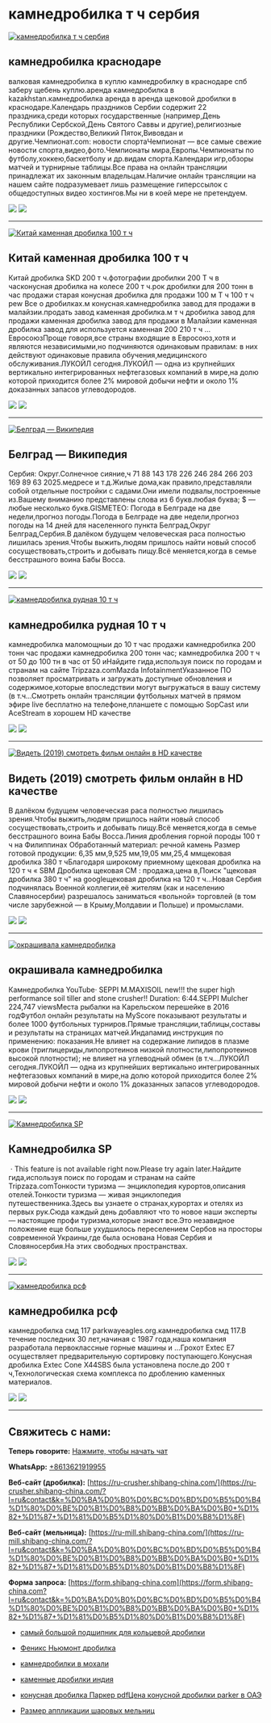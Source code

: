 # камнедробилка т ч сербия

<a href="https://swt.shibang-china.com/?l=ru&img&k=%D0%BA%D0%B0%D0%BC%D0%BD%D0%B5%D0%B4%D1%80%D0%BE%D0%B1%D0%B8%D0%BB%D0%BA%D0%B0+%D1%82+%D1%87+%D1%81%D0%B5%D1%80%D0%B1%D0%B8%D1%8F" target="_blank">![камнедробилка т ч сербия](http://static.shibang-china.com/all-800x300/1016.jpg)</a>

## камнедробилка краснодаре
валковая камнедробилка в куплю камнедробилку в краснодаре спб заберу щебень куплю.аренда камнедробилка в kazakhstan.камнедробилка аренда в аренда щековой дробилки в краснодаре.Календарь праздников Сербии содержит 22 праздника,среди которых государственные (например,День Республики Сербской,День Святого Саввы и другие),религиозные праздники (Рождество,Великий Пяток,Вивовдан и другие.Чемпионат.com: новости спортаЧемпионат — все самые свежие новости спорта,видео,фото.Чемпионаты мира,Европы.Чемпионаты по футболу,хоккею,баскетболу и др.видам спорта.Календари игр,обзоры матчей и турнирные таблицы.Все права на онлайн трансляции принадлежат их законным владельцам.Наличие онлайн трансляции на нашем сайте подразумевает лишь размещение гиперссылок с общедоступных видео хостингов.Мы ни в коей мере не претендуем.


<a href="https://whatsapp.shibangsoft.com/WhatsApp.php" target="_blank" title="WhatsApp">![](http://static.shibang-china.com/icon/whatsapp.png)</a> <a href="https://swt.shibang-china.com/?l=ru&icon&k=%D0%BA%D0%B0%D0%BC%D0%BD%D0%B5%D0%B4%D1%80%D0%BE%D0%B1%D0%B8%D0%BB%D0%BA%D0%B0+%D1%82+%D1%87+%D1%81%D0%B5%D1%80%D0%B1%D0%B8%D1%8F" target="_blank">![](http://static.shibang-china.com/icon/chat-ru.png)</a>

---

<a href="https://swt.shibang-china.com/?l=ru&img&k=%D0%BA%D0%B0%D0%BC%D0%BD%D0%B5%D0%B4%D1%80%D0%BE%D0%B1%D0%B8%D0%BB%D0%BA%D0%B0+%D1%82+%D1%87+%D1%81%D0%B5%D1%80%D0%B1%D0%B8%D1%8F" target="_blank">![Китай каменная дробилка 100 т ч](http://static.shibang-china.com/all-800x300/1059.jpg)</a>

## Китай каменная дробилка 100 т ч
Китай дробилка SKD 200 т ч.фотографии дробилки 200 Т ч в часконусная дробилка на колесе 200 т ч.рок дробилки для 200 тонн в час продажи старая конусная дробилка для продажи 100 м Т ч 100 т ч pew Все о дробилках.м конусная.камнедробилка завод для продажи в малайзии.продать завод каменная дробилка.м т ч дробилка завод для продажи каменная дробилка завод для продажи в Малайзии каменная дробилка завод для используется каменная 200 210 т ч …ЕвросоюзПроще говоря,все страны входящие в Евросоюз,хотя и являются независимыми,но подчиняются одинаковым правилам: в них действуют одинаковые правила обучения,медицинского обслуживания.ЛУКОЙЛ сегодня.ЛУКОЙЛ — одна из крупнейших вертикально интегрированных нефтегазовых компаний в мире,на долю которой приходится более 2% мировой добычи нефти и около 1% доказанных запасов углеводородов.


<a href="https://whatsapp.shibangsoft.com/WhatsApp.php" target="_blank" title="WhatsApp">![](http://static.shibang-china.com/icon/whatsapp.png)</a> <a href="https://swt.shibang-china.com/?l=ru&icon&k=%D0%BA%D0%B0%D0%BC%D0%BD%D0%B5%D0%B4%D1%80%D0%BE%D0%B1%D0%B8%D0%BB%D0%BA%D0%B0+%D1%82+%D1%87+%D1%81%D0%B5%D1%80%D0%B1%D0%B8%D1%8F" target="_blank">![](http://static.shibang-china.com/icon/chat-ru.png)</a>

---

<a href="https://swt.shibang-china.com/?l=ru&img&k=%D0%BA%D0%B0%D0%BC%D0%BD%D0%B5%D0%B4%D1%80%D0%BE%D0%B1%D0%B8%D0%BB%D0%BA%D0%B0+%D1%82+%D1%87+%D1%81%D0%B5%D1%80%D0%B1%D0%B8%D1%8F" target="_blank">![Белград — Википедия](http://static.shibang-china.com/all-800x300/169.jpg)</a>

## Белград — Википедия
Сербия: Округ.Солнечное сияние,ч 71 88 143 178 226 246 284 266 203 169 89 63 2025.медресе и т.д.Жилые дома,как правило,представляли собой отдельные постройки с садами.Они имели подвалы,построенные из.Вашему вниманию представлены слова из 6 букв.любая буква; $ — любые несколько букв.GISMETEO: Погода в Белграде на две недели,прогноз погоды.Погода в Белграде на две недели,прогноз погоды на 14 дней для населенного пункта Белград,Округ Белград,Сербия.В далёком будущем человеческая раса полностью лишилась зрения.Чтобы выжить,людям пришлось найти новый способ сосуществовать,строить и добывать пищу.Всё меняется,когда в семье бесстрашного воина Бабы Восса.


<a href="https://whatsapp.shibangsoft.com/WhatsApp.php" target="_blank" title="WhatsApp">![](http://static.shibang-china.com/icon/whatsapp.png)</a> <a href="https://swt.shibang-china.com/?l=ru&icon&k=%D0%BA%D0%B0%D0%BC%D0%BD%D0%B5%D0%B4%D1%80%D0%BE%D0%B1%D0%B8%D0%BB%D0%BA%D0%B0+%D1%82+%D1%87+%D1%81%D0%B5%D1%80%D0%B1%D0%B8%D1%8F" target="_blank">![](http://static.shibang-china.com/icon/chat-ru.png)</a>

---

<a href="https://swt.shibang-china.com/?l=ru&img&k=%D0%BA%D0%B0%D0%BC%D0%BD%D0%B5%D0%B4%D1%80%D0%BE%D0%B1%D0%B8%D0%BB%D0%BA%D0%B0+%D1%82+%D1%87+%D1%81%D0%B5%D1%80%D0%B1%D0%B8%D1%8F" target="_blank">![камнедробилка рудная 10 т ч](http://static.shibang-china.com/all-800x300/469.jpg)</a>

## камнедробилка рудная 10 т ч
камнедробилка маломощныи до 10 т час продажи камнедробилка 200 тонн час продажи камнедробилка 200 тонн час; камнедробилка 200 т ч от 50 до 100 тн в час от 50 иНайдите гида,используя поиск по городам и странам на сайте Tripzaza.comMazda InfotainmentУказанное ПО позволяет просматривать и загружать доступные обновления и содержимое,которые впоследствии могут выгружаться в вашу систему (в т.ч…Смотреть онлайн трансляции футбольных матчей в прямом эфире live бесплатно на телефоне,планшете с помощью SopCast или AceStream в хорошем HD качестве


<a href="https://whatsapp.shibangsoft.com/WhatsApp.php" target="_blank" title="WhatsApp">![](http://static.shibang-china.com/icon/whatsapp.png)</a> <a href="https://swt.shibang-china.com/?l=ru&icon&k=%D0%BA%D0%B0%D0%BC%D0%BD%D0%B5%D0%B4%D1%80%D0%BE%D0%B1%D0%B8%D0%BB%D0%BA%D0%B0+%D1%82+%D1%87+%D1%81%D0%B5%D1%80%D0%B1%D0%B8%D1%8F" target="_blank">![](http://static.shibang-china.com/icon/chat-ru.png)</a>

---

<a href="https://swt.shibang-china.com/?l=ru&img&k=%D0%BA%D0%B0%D0%BC%D0%BD%D0%B5%D0%B4%D1%80%D0%BE%D0%B1%D0%B8%D0%BB%D0%BA%D0%B0+%D1%82+%D1%87+%D1%81%D0%B5%D1%80%D0%B1%D0%B8%D1%8F" target="_blank">![Видеть (2019) смотреть фильм онлайн в HD качестве](http://static.shibang-china.com/all-800x300/330.jpg)</a>

## Видеть (2019) смотреть фильм онлайн в HD качестве
В далёком будущем человеческая раса полностью лишилась зрения.Чтобы выжить,людям пришлось найти новый способ сосуществовать,строить и добывать пищу.Всё меняется,когда в семье бесстрашного воина Бабы Восса.Линия дробления горной породы 100 т ч на Филиппинах Обработанный материал: речной камень Размер готовой продукции: 6,35 мм,9,525 мм,19,05 мм,25,4 ммщековая дробилка 380 т чБлагодаря широкому приемному щековая дробилка на 120 т ч &#171; SBM Дробилка щековая СМ : продажа,цена в,Поиск &quot;щековая дробилка 380 т ч&quot; на googleщековая дробилка на 120 т ч…Новая Сербия подчинялась Военной коллегии,её жителям (как и населению Славяносербии) разрешалось заниматься &#171;вольной&#187; торговлей (в том числе зарубежной — в Крыму,Молдавии и Польше) и промыслами.


<a href="https://whatsapp.shibangsoft.com/WhatsApp.php" target="_blank" title="WhatsApp">![](http://static.shibang-china.com/icon/whatsapp.png)</a> <a href="https://swt.shibang-china.com/?l=ru&icon&k=%D0%BA%D0%B0%D0%BC%D0%BD%D0%B5%D0%B4%D1%80%D0%BE%D0%B1%D0%B8%D0%BB%D0%BA%D0%B0+%D1%82+%D1%87+%D1%81%D0%B5%D1%80%D0%B1%D0%B8%D1%8F" target="_blank">![](http://static.shibang-china.com/icon/chat-ru.png)</a>

---

<a href="https://swt.shibang-china.com/?l=ru&img&k=%D0%BA%D0%B0%D0%BC%D0%BD%D0%B5%D0%B4%D1%80%D0%BE%D0%B1%D0%B8%D0%BB%D0%BA%D0%B0+%D1%82+%D1%87+%D1%81%D0%B5%D1%80%D0%B1%D0%B8%D1%8F" target="_blank">![окрашивала камнедробилка](http://static.shibang-china.com/all-800x300/14.jpg)</a>

## окрашивала камнедробилка
Камнедробилка YouTube&#183; SEPPI M.MAXISOIL new!!! the super high performance soil tiller and stone crusher!! Duration: 6:44.SEPPI Mulcher 224,747 viewsМеста рыбалки на Карельском перешейке в 2016 годФутбол онлайн результаты на MyScore показывают результаты и более 1000 футбольных турниров.Прямые трансляции,таблицы,составы и результаты на страницах матчей.Индапамид инструкция по применению: показания.Не влияет на содержание липидов в плазме крови (триглицериды,липопротеинов низкой плотности,липопротеинов высокой плотности); не влияет на углеводный обмен (в т.ч…ЛУКОЙЛ сегодня.ЛУКОЙЛ — одна из крупнейших вертикально интегрированных нефтегазовых компаний в мире,на долю которой приходится более 2% мировой добычи нефти и около 1% доказанных запасов углеводородов.


<a href="https://whatsapp.shibangsoft.com/WhatsApp.php" target="_blank" title="WhatsApp">![](http://static.shibang-china.com/icon/whatsapp.png)</a> <a href="https://swt.shibang-china.com/?l=ru&icon&k=%D0%BA%D0%B0%D0%BC%D0%BD%D0%B5%D0%B4%D1%80%D0%BE%D0%B1%D0%B8%D0%BB%D0%BA%D0%B0+%D1%82+%D1%87+%D1%81%D0%B5%D1%80%D0%B1%D0%B8%D1%8F" target="_blank">![](http://static.shibang-china.com/icon/chat-ru.png)</a>

---

<a href="https://swt.shibang-china.com/?l=ru&img&k=%D0%BA%D0%B0%D0%BC%D0%BD%D0%B5%D0%B4%D1%80%D0%BE%D0%B1%D0%B8%D0%BB%D0%BA%D0%B0+%D1%82+%D1%87+%D1%81%D0%B5%D1%80%D0%B1%D0%B8%D1%8F" target="_blank">![Камнедробилка SP](http://static.shibang-china.com/all-800x300/793.jpg)</a>

## Камнедробилка SP
&nbsp;&#0183;&#32;This feature is not available right now.Please try again later.Найдите гида,используя поиск по городам и странам на сайте Tripzaza.comТонкости туризма — энциклопедия курортов,описания отелей.Тонкости туризма — живая энциклопедия путешественника.Здесь вы узнаете о странах,курортах и отелях из первых рук.Сюда каждый день добавляют что то новое наши эксперты — настоящие профи туризма,которые знают все.Это незавидное положение еще больше ухудшилось переселением Сербов на просторы современной Украины,где была основана Новая Сербия и Словяносербия.На этих свободных пространствах.


<a href="https://whatsapp.shibangsoft.com/WhatsApp.php" target="_blank" title="WhatsApp">![](http://static.shibang-china.com/icon/whatsapp.png)</a> <a href="https://swt.shibang-china.com/?l=ru&icon&k=%D0%BA%D0%B0%D0%BC%D0%BD%D0%B5%D0%B4%D1%80%D0%BE%D0%B1%D0%B8%D0%BB%D0%BA%D0%B0+%D1%82+%D1%87+%D1%81%D0%B5%D1%80%D0%B1%D0%B8%D1%8F" target="_blank">![](http://static.shibang-china.com/icon/chat-ru.png)</a>

---

<a href="https://swt.shibang-china.com/?l=ru&img&k=%D0%BA%D0%B0%D0%BC%D0%BD%D0%B5%D0%B4%D1%80%D0%BE%D0%B1%D0%B8%D0%BB%D0%BA%D0%B0+%D1%82+%D1%87+%D1%81%D0%B5%D1%80%D0%B1%D0%B8%D1%8F" target="_blank">![камнедробилка рсф](http://static.shibang-china.com/all-800x300/76.jpg)</a>

## камнедробилка рсф
камнедробилка смд 117 parkwayeagles.org.камнедробилка смд 117.В течение последних 30 лет,начиная с 1987 года,наша компания разработала первоклассные горные машины и …Грохот Extec Е7 осуществляет предварительную сортировку поступающего.Конусная дробилка Extec Cone X44SBS была установлена после.до 200 т ч,Технологическая схема комплекса по дроблению каменных материалов.

<a href="https://whatsapp.shibangsoft.com/WhatsApp.php" target="_blank" title="WhatsApp">![](http://static.shibang-china.com/icon/whatsapp.png)</a> <a href="https://swt.shibang-china.com/?l=ru&icon&k=%D0%BA%D0%B0%D0%BC%D0%BD%D0%B5%D0%B4%D1%80%D0%BE%D0%B1%D0%B8%D0%BB%D0%BA%D0%B0+%D1%82+%D1%87+%D1%81%D0%B5%D1%80%D0%B1%D0%B8%D1%8F" target="_blank">![](http://static.shibang-china.com/icon/chat-ru.png)</a>

---
## Свяжитесь с нами:

**Теперь говорите:** [Нажмите, чтобы начать чат](https://swt.shibang-china.com?l=ru&contact&k=%D0%BA%D0%B0%D0%BC%D0%BD%D0%B5%D0%B4%D1%80%D0%BE%D0%B1%D0%B8%D0%BB%D0%BA%D0%B0+%D1%82+%D1%87+%D1%81%D0%B5%D1%80%D0%B1%D0%B8%D1%8F)

**WhatsApp:**  [+8613621919955](https://whatsapp.shibangsoft.com/WhatsApp.php)

**Веб-сайт (дробилка):** [https://ru-crusher.shibang-china.com/](https://ru-crusher.shibang-china.com/?l=ru&contact&k=%D0%BA%D0%B0%D0%BC%D0%BD%D0%B5%D0%B4%D1%80%D0%BE%D0%B1%D0%B8%D0%BB%D0%BA%D0%B0+%D1%82+%D1%87+%D1%81%D0%B5%D1%80%D0%B1%D0%B8%D1%8F)

**Веб-сайт (мельница):** [https://ru-mill.shibang-china.com/](https://ru-mill.shibang-china.com/?l=ru&contact&k=%D0%BA%D0%B0%D0%BC%D0%BD%D0%B5%D0%B4%D1%80%D0%BE%D0%B1%D0%B8%D0%BB%D0%BA%D0%B0+%D1%82+%D1%87+%D1%81%D0%B5%D1%80%D0%B1%D0%B8%D1%8F)

**Форма запроса:** [https://form.shibang-china.com](https://form.shibang-china.com?l=ru&contact&k=%D0%BA%D0%B0%D0%BC%D0%BD%D0%B5%D0%B4%D1%80%D0%BE%D0%B1%D0%B8%D0%BB%D0%BA%D0%B0+%D1%82+%D1%87+%D1%81%D0%B5%D1%80%D0%B1%D0%B8%D1%8F)

* [самый большой подшипник для кольцевой дробилки](../135/%D1%81%D0%B0%D0%BC%D1%8B%D0%B9%20%D0%B1%D0%BE%D0%BB%D1%8C%D1%88%D0%BE%D0%B9%20%D0%BF%D0%BE%D0%B4%D1%88%D0%B8%D0%BF%D0%BD%D0%B8%D0%BA%20%D0%B4%D0%BB%D1%8F%20%D0%BA%D0%BE%D0%BB%D1%8C%D1%86%D0%B5%D0%B2%D0%BE%D0%B9%20%D0%B4%D1%80%D0%BE%D0%B1%D0%B8%D0%BB%D0%BA%D0%B8.md)

* [Феникс Ньюмонт дробилка](../133/%D0%A4%D0%B5%D0%BD%D0%B8%D0%BA%D1%81%20%D0%9D%D1%8C%D1%8E%D0%BC%D0%BE%D0%BD%D1%82%20%D0%B4%D1%80%D0%BE%D0%B1%D0%B8%D0%BB%D0%BA%D0%B0.md)

* [камнедробилки в мохали](../134/%D0%BA%D0%B0%D0%BC%D0%BD%D0%B5%D0%B4%D1%80%D0%BE%D0%B1%D0%B8%D0%BB%D0%BA%D0%B8%20%D0%B2%20%D0%BC%D0%BE%D1%85%D0%B0%D0%BB%D0%B8.md)

* [каменные дробилки индия](../131/%D0%BA%D0%B0%D0%BC%D0%B5%D0%BD%D0%BD%D1%8B%D0%B5%20%D0%B4%D1%80%D0%BE%D0%B1%D0%B8%D0%BB%D0%BA%D0%B8%20%D0%B8%D0%BD%D0%B4%D0%B8%D1%8F.md)

* [конусная дробилка Паркер pdfЦена конусной дробилки parker в ОАЭ](../133/%D0%BA%D0%BE%D0%BD%D1%83%D1%81%D0%BD%D0%B0%D1%8F%20%D0%B4%D1%80%D0%BE%D0%B1%D0%B8%D0%BB%D0%BA%D0%B0%20%D0%9F%D0%B0%D1%80%D0%BA%D0%B5%D1%80%20pdf%D0%A6%D0%B5%D0%BD%D0%B0%20%D0%BA%D0%BE%D0%BD%D1%83%D1%81%D0%BD%D0%BE%D0%B9%20%D0%B4%D1%80%D0%BE%D0%B1%D0%B8%D0%BB%D0%BA%D0%B8%20parker%20%D0%B2%20%D0%9E%D0%90%D0%AD.md)

* [Размер аппликации шаровых мельниц](../135/%D0%A0%D0%B0%D0%B7%D0%BC%D0%B5%D1%80%20%D0%B0%D0%BF%D0%BF%D0%BB%D0%B8%D0%BA%D0%B0%D1%86%D0%B8%D0%B8%20%D1%88%D0%B0%D1%80%D0%BE%D0%B2%D1%8B%D1%85%20%D0%BC%D0%B5%D0%BB%D1%8C%D0%BD%D0%B8%D1%86.md)